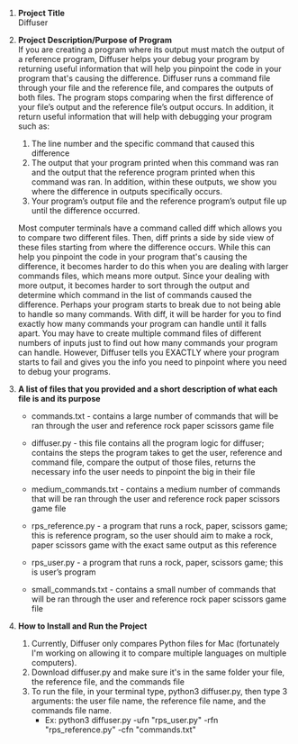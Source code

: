 1. **Project Title**  
   Diffuser

2. **Project Description/Purpose of Program**  
    If you are creating a program where its output must match the output of a reference program, Diffuser
    helps your debug your program by returning useful information that will help you pinpoint the code in
    your program that's causing the difference. Diffuser runs a command file through your file and the 
    reference file, and compares the outputs of both files. The program stops comparing when the first
    difference of your file’s output and the reference file’s output occurs. In addition, it return useful
    information that will help with debugging your program such as:  
   1. The line number and the specific command that caused this difference
   2. The output that your program printed when this command was ran and
        the output that the reference program printed when this command was 
        ran. In addition, within these outputs, we show you where the difference in outputs
        specifically occurs. 
   3. Your program’s output file and the reference program’s output file up until the difference occurred.

    Most computer terminals have a command called diff which allows you to
    compare two different files. Then, diff prints a side by side view of these
    files starting from where the difference occurs. While this can help you
    pinpoint the code in your program that's causing the difference, it becomes harder
    to do this when you are dealing with larger commands files, which means more output.
    Since your dealing with more output, it becomes harder to sort through the output and
    determine which command in the list of commands caused the difference.
    Perhaps your program starts to break due to not being able to handle so many commands.
    With diff, it will be harder for you to find exactly how many commands your program can
    handle until it falls apart. You may have to create multiple
    command files of different numbers of inputs just to find out how many
    commands your program can handle. However, Diffuser tells you EXACTLY where
    your program starts to fail and gives you the info you need to pinpoint
    where you need to debug your programs. 
 
3. **A list of files that you provided and a short description of what each file is and its purpose**  
   * commands.txt - contains a large number of commands that will be ran through the user and reference rock paper
                   scissors game file    
    
   * diffuser.py - this file contains all the program logic for diffuser; contains the steps the program takes to get
                  the user, reference and command file, compare the output of those files, returns the necessary info
                  the user needs to pinpoint the big in their file
    
   * medium_commands.txt - contains a medium number of commands that will be ran through the user and reference rock
                          paper scissors game file
    
   * rps_reference.py - a program that runs a rock, paper, scissors game; this is reference program, so the user should
                       aim to make a rock, paper scissors game with the exact same output as this reference
    
   * rps_user.py -  a program that runs a rock, paper, scissors game; this is user’s program
    
   * small_commands.txt - contains a small number of commands that will be ran through the user and reference rock paper
                         scissors game file

5. **How to Install and Run the Project**
    1. Currently, Diffuser only compares Python files for Mac (fortunately I'm working on allowing it to compare multiple
        languages on multiple computers).
    2. Download diffuser.py and make sure it's in the same folder your file, the reference file, and the commands file
    3. To run the file, in your terminal type, python3 diffuser.py, then type 3 arguments: the user file name, the reference file name, and the commands file name.
        * Ex: python3 diffuser.py -ufn "rps_user.py" -rfn "rps_reference.py" -cfn "commands.txt"

